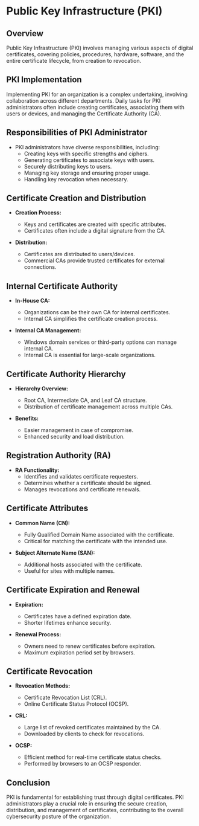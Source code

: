 # Public Key Infrastructure (PKI)

## Overview

Public Key Infrastructure (PKI) involves managing various aspects of digital certificates, covering policies, procedures, hardware, software, and the entire certificate lifecycle, from creation to revocation.

## PKI Implementation

Implementing PKI for an organization is a complex undertaking, involving collaboration across different departments. Daily tasks for PKI administrators often include creating certificates, associating them with users or devices, and managing the Certificate Authority (CA).

## Responsibilities of PKI Administrator

- PKI administrators have diverse responsibilities, including:
	- Creating keys with specific strengths and ciphers.
	- Generating certificates to associate keys with users.
	- Securely distributing keys to users.
	- Managing key storage and ensuring proper usage.
	- Handling key revocation when necessary.

## Certificate Creation and Distribution

- **Creation Process:**
	- Keys and certificates are created with specific attributes.
	- Certificates often include a digital signature from the CA.

- **Distribution:**
	- Certificates are distributed to users/devices.
	- Commercial CAs provide trusted certificates for external connections.

## Internal Certificate Authority

- **In-House CA:**
	- Organizations can be their own CA for internal certificates.
	- Internal CA simplifies the certificate creation process.

- **Internal CA Management:**
	- Windows domain services or third-party options can manage internal CA.
	- Internal CA is essential for large-scale organizations.

## Certificate Authority Hierarchy

- **Hierarchy Overview:**
	- Root CA, Intermediate CA, and Leaf CA structure.
	- Distribution of certificate management across multiple CAs.

- **Benefits:**
	- Easier management in case of compromise.
	- Enhanced security and load distribution.

## Registration Authority (RA)

- **RA Functionality:**
	- Identifies and validates certificate requesters.
	- Determines whether a certificate should be signed.
	- Manages revocations and certificate renewals.

## Certificate Attributes

- **Common Name (CN):**
	- Fully Qualified Domain Name associated with the certificate.
	- Critical for matching the certificate with the intended use.

- **Subject Alternate Name (SAN):**
	- Additional hosts associated with the certificate.
	- Useful for sites with multiple names.

## Certificate Expiration and Renewal

- **Expiration:**
	- Certificates have a defined expiration date.
	- Shorter lifetimes enhance security.

- **Renewal Process:**
	- Owners need to renew certificates before expiration.
	- Maximum expiration period set by browsers.

## Certificate Revocation

- **Revocation Methods:**
	- Certificate Revocation List (CRL).
	- Online Certificate Status Protocol (OCSP).

- **CRL:**
	- Large list of revoked certificates maintained by the CA.
	- Downloaded by clients to check for revocations.

- **OCSP:**
	- Efficient method for real-time certificate status checks.
	- Performed by browsers to an OCSP responder.

## Conclusion

PKI is fundamental for establishing trust through digital certificates. PKI administrators play a crucial role in ensuring the secure creation, distribution, and management of certificates, contributing to the overall cybersecurity posture of the organization.
